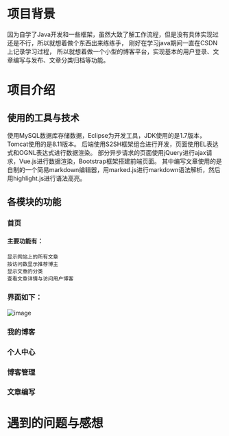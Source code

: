 # 项目背景
因为自学了Java开发和一些框架，虽然大致了解工作流程，但是没有具体实现过还是不行，所以就想着做个东西出来练练手，
刚好在学习java期间一直在CSDN上记录学习过程，
所以就想着做一个小型的博客平台，实现基本的用户登录、文章编写与发布、文章分类归档等功能。
# 项目介绍
## 使用的工具与技术
  使用MySQL数据库存储数据，Eclipse为开发工具，JDK使用的是1.7版本，Tomcat使用的是8.11版本。
  后端使用S2SH框架组合进行开发，页面使用EL表达式和OGNL表达式进行数据渲染。
  部分异步请求的页面使用jQuery进行ajax请求，Vue.js进行数据渲染，Bootstrap框架搭建前端页面。 
  其中编写文章使用的是自制的一个简易markdown编辑器，用marked.js进行markdown语法解析，然后用highlight.js进行语法高亮。
## 各模块的功能
### 首页
  #### 主要功能有：
    显示网站上的所有文章
    按访问数显示推荐博主
    显示文章的分类
    查看文章详情与访问用户博客
  ### 界面如下：
 ![image](http://github.com/OverrideRe/MyBlog/raw/master/Pictures/Home.png)
### 我的博客
### 个人中心
### 博客管理
### 文章编写
# 遇到的问题与感想

